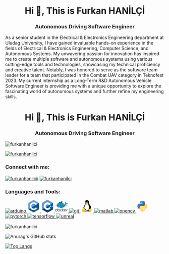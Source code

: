 
<h1 align="center">Hi 👋, This is Furkan HANİLÇİ</h1>
<h3 align="center">Autonomous Driving Software Engineer</h3>

As a senior student in the Electrical & Electronics Engineering department at Uludag University, I have gained invaluable hands-on experience in the fields of Electrical & Electronics Engineering, Computer Science, and Autonomous Systems. My unwavering passion for innovation has inspired me to create multiple software and autonomous systems using various cutting-edge tools and technologies, showcasing my technical proficiency and creative talent. Notably, I was honored to serve as the software team leader for a team that participated in the Combat UAV category in Teknofest 2023. My current internship as a Long-Term R&D Autonomous Vehicle Software Engineer is providing me with a unique opportunity to explore the fascinating world of autonomous systems and further refine my engineering skills.

<h1 align="center">Hi 👋, This is Furkan HANİLÇİ</h1>
<h3 align="center">Autonomous Driving Software Engineer</h3>

<p align="left"> <img src="https://komarev.com/ghpvc/?username=furkanhanilci&label=Profile%20views&color=0e75b6&style=flat" alt="furkanhanilci" /> </p>

<p align="left"> <a href="https://github.com/ryo-ma/github-profile-trophy"><img src="https://github-profile-trophy.vercel.app/?username=furkanhanilci" alt="furkanhanilci" /></a> </p>

<h3 align="left">Connect with me:</h3>
<p align="left">
<a href="https://twitter.com/furkanhanilcii" target="blank"><img align="center" src="https://raw.githubusercontent.com/rahuldkjain/github-profile-readme-generator/master/src/images/icons/Social/twitter.svg" alt="furkanhanilcii" height="30" width="40" /></a>
<a href="https://linkedin.com/in/furkanhanilci" target="blank"><img align="center" src="https://raw.githubusercontent.com/rahuldkjain/github-profile-readme-generator/master/src/images/icons/Social/linked-in-alt.svg" alt="furkanhanilci" height="30" width="40" /></a>
</p>

<h3 align="left">Languages and Tools:</h3>
<p align="left"> <a href="https://www.arduino.cc/" target="_blank" rel="noreferrer"> <img src="https://cdn.worldvectorlogo.com/logos/arduino-1.svg" alt="arduino" width="40" height="40"/> </a> <a href="https://www.cprogramming.com/" target="_blank" rel="noreferrer"> <img src="https://raw.githubusercontent.com/devicons/devicon/master/icons/c/c-original.svg" alt="c" width="40" height="40"/> </a> <a href="https://www.w3schools.com/cpp/" target="_blank" rel="noreferrer"> <img src="https://raw.githubusercontent.com/devicons/devicon/master/icons/cplusplus/cplusplus-original.svg" alt="cplusplus" width="40" height="40"/> </a> <a href="https://www.docker.com/" target="_blank" rel="noreferrer"> <img src="https://raw.githubusercontent.com/devicons/devicon/master/icons/docker/docker-original-wordmark.svg" alt="docker" width="40" height="40"/> </a> <a href="https://git-scm.com/" target="_blank" rel="noreferrer"> <img src="https://www.vectorlogo.zone/logos/git-scm/git-scm-icon.svg" alt="git" width="40" height="40"/> </a> <a href="https://www.linux.org/" target="_blank" rel="noreferrer"> <img src="https://raw.githubusercontent.com/devicons/devicon/master/icons/linux/linux-original.svg" alt="linux" width="40" height="40"/> </a> <a href="https://www.mathworks.com/" target="_blank" rel="noreferrer"> <img src="https://upload.wikimedia.org/wikipedia/commons/2/21/Matlab_Logo.png" alt="matlab" width="40" height="40"/> </a> <a href="https://opencv.org/" target="_blank" rel="noreferrer"> <img src="https://www.vectorlogo.zone/logos/opencv/opencv-icon.svg" alt="opencv" width="40" height="40"/> </a> <a href="https://www.python.org" target="_blank" rel="noreferrer"> <img src="https://raw.githubusercontent.com/devicons/devicon/master/icons/python/python-original.svg" alt="python" width="40" height="40"/> </a> <a href="https://pytorch.org/" target="_blank" rel="noreferrer"> <img src="https://www.vectorlogo.zone/logos/pytorch/pytorch-icon.svg" alt="pytorch" width="40" height="40"/> </a> <a href="https://www.tensorflow.org" target="_blank" rel="noreferrer"> <img src="https://www.vectorlogo.zone/logos/tensorflow/tensorflow-icon.svg" alt="tensorflow" width="40" height="40"/> </a> <a href="https://unrealengine.com/" target="_blank" rel="noreferrer"> <img src="https://raw.githubusercontent.com/kenangundogan/fontisto/036b7eca71aab1bef8e6a0518f7329f13ed62f6b/icons/svg/brand/unreal-engine.svg" alt="unreal" width="40" height="40"/> </a> </p>

<p><img align="center" src="https://github-readme-streak-stats.herokuapp.com/?user=furkanhanilci&" alt="furkanhanilci" /></p>

![Anurag's GitHub stats](https://github-readme-stats.vercel.app/api?username=furkanhanilci&show_icons=true&theme=transparent)

[![Top Langs](https://github-readme-stats.vercel.app/api/top-langs/?username=furkanhanilci&layout=donut)](https://github.com/anuraghazra/github-readme-stats)

<!---
furkanhanilci/furkanhanilci is a ✨ special ✨ repository because its `README.md` (this file) appears on your GitHub profile.
You can click the Preview link to take a look at your changes.
--->
